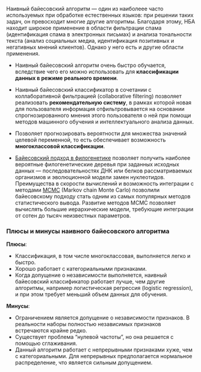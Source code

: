 Наивный байесовский алгоритм&nbsp;— один из наиболеее часто используемых при обработке 
естественных языков: при решении таких задач, он превосходит многие другие алгоритмы. 
Благодаря этому, НБА находит широкое применение в области фильтрации спама 
(идентификация спама в электронных письмах) и анализа тональности текста (анализ 
социальных медиа, идентификация позитивных и негативных мнений клиентов). Однако у 
него есть и другие области применения. 

- Наивный байесовский алгоритм очень быстро обучается, вследствие чего его можно 
  использовать для **классификации данных в режиме реального времени**.
  
- Наивный байесовский классификатор в сочетании с коллаборативной фильтрацией 
  (collaborative filtering) позволяет реализовать **рекомендательную систему**, 
  в рамках которой новая для пользователя информация отфильтровывается на основании 
  спрогнозированного мнения этого пользователя о ней при помощи методов машинного 
  обучения и интеллектуального анализа данных.
  
- Позволяет прогнозировать вероятности для множества значений целевой переменной, 
  то есть обеспечивает возможность **многоклассовой классификации**.
  
- [Байесовский подход в филогенетике](https://ru.wikipedia.org/wiki/%D0%91%D0%B0%D0%B9%D0%B5%D1%81%D0%BE%D0%B2%D1%81%D0%BA%D0%B8%D0%B9_%D0%BF%D0%BE%D0%B4%D1%85%D0%BE%D0%B4_%D0%B2_%D1%84%D0%B8%D0%BB%D0%BE%D0%B3%D0%B5%D0%BD%D0%B5%D1%82%D0%B8%D0%BA%D0%B5) позволяет получить наиболее вероятные 
  филогенетические деревья при заданных исходных данных&nbsp;— последовательностях 
  ДНК или белков рассматриваемых организмов и эволюционной модели замен нуклеотидов. 
  Преимущества в скорости вычислений и возможность интеграции с методами [MCMC](https://ru.wikipedia.org/wiki/%D0%9C%D0%B0%D1%80%D0%BA%D0%BE%D0%B2%D1%81%D0%BA%D0%B0%D1%8F_%D1%86%D0%B5%D0%BF%D1%8C_%D0%9C%D0%BE%D0%BD%D1%82%D0%B5-%D0%9A%D0%B0%D1%80%D0%BB%D0%BE) 
  (Markov chain Monte Carlo) позволили байесовскому подходу стать одним из самых 
  популярных методов статистического вывода. Развитие методов MCMC позволяет вычислять 
  большие иерархические модели, требующие интеграции от сотен до тысяч неизвестных 
  параметров.

### Плюсы и минусы наивного байесовского алгоритма

**Плюсы**:
- Классификация, в том числе многоклассовая, выполняется легко и быстро.
- Хорошо работает с категориальными признаками.
- Когда допущение о независимости выполняется, наивный байесовский классификатор 
  работает лучше, чем другие алгоритмы, например логистическая регрессия 
  (logistic regression), и при этом требует меньший объем данных для обучения.

**Минусы**:
- Ограничением является допущение о независимости признаков. В реальности 
  наборы полностью независимых признаков встречаются крайне редко.
- Существует проблема “нулевой частоты”, но она решается с помощью сглаживания.
- Данный алгоритм работает с непрерывными признаками хуже, чем с категориальными. 
  Для непрерывных предполагается нормальное распределение, что является сильным допущением.

